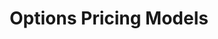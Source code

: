 ---
title: "Options Pricing Models"
year: "2024"
description: "A web app for calculating European option prices using Black-Scholes, Monte Carlo simulation, and Binomial models, implemented in Python 3.9 with Streamlit for visualization."
image: "/projects/Options Pricing Models.gif"
projectUrl: "https://github.com/shreyashguptas/option-pricing-models"
technologies: ["Python", "Finance", "Quantitative Analysis"]
--- 